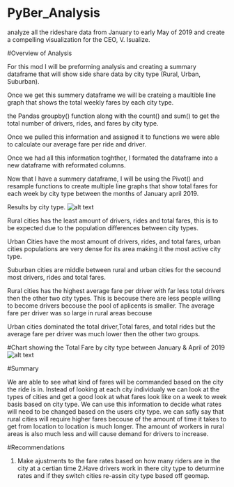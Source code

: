 # PyBer_Analysis
analyze all the rideshare data from January to early May of 2019 and create a compelling visualization for the CEO, V. Isualize.

#Overview of Analysis 

For this mod I will be preforming analysis and creating a summary dataframe that will show side share data by city type (Rural, Urban, Suburban). 

Once we get this summery dataframe we will be crateing a maultible line graph that shows the total weekly fares by each city type.

the Pandas groupby() function along with the count() and sum() to get the total number of drivers, rides, and fares by city type.

Once we pulled this information and assigned it to functions we were able to calculate our average fare per ride and driver. 

Once we had all this information toghther, I formated the dataframe into a new dataframe with reformated columns. 

Now that I have a summery dataframe, I will be using the Pivot() and resample functions to create multiple line graphs that show total fares for each week by city type between the months of January april 2019. 

Results by city type. 
![alt text](http://url/to/img.png)

Rural cities has the least amount of drivers, rides and total fares, this is to be expected due to the population differences between city types. 

Urban Cities have the most amount of drivers, rides, and total fares, urban cities populations are very dense for its area making it the most active city type. 

Suburban cities are middle between rural and urban cities for the secound most drivers, rides and total fares. 

Rural cities has the highest average fare per driver with far less total drivers then the other two city types. This is becouse there are less people willing to become drivers becouse the pool of aplicents is smaller. The average fare per driver was so large in rural areas becouse 

Urban cities dominated the total driver,Total fares, and total rides but the average fare per driver was much lower then the other two groups. 

#Chart showing the Total Fare by city type between January & April of 2019 
![alt text](http://url/to/img.png)

#Summary 

We are able to see what kind of fares will be commanded based on the city the ride is in. 
Instead of looking at each city individualy we can look at the types of cities and get a good look at what fares look like on a week to week basis based on city type. We can use this information to decide what rates will need to be changed based on the users city type. we can safly say that rural cities will require higher fares becouse of the amount of time it takes to get from location to location is much longer. The amount of workers in rural areas is also much less and will cause demand for drivers to increase. 

#Recommendations 

1. Make ajustments to the fare rates based on how many riders are in the city at a certian time 
2.Have drivers work in there city type to deturmine rates and if they switch cities re-assin city type based off geomap. 







